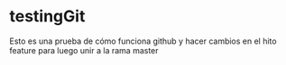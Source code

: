 # testingGit
Esto es una prueba de cómo funciona github
y hacer cambios en el hito feature para luego unir a la rama master 
